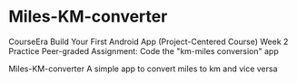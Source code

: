# Miles-KM-converter
CourseEra
Build Your First Android App (Project-Centered Course)
Week 2
Practice Peer-graded Assignment: Code the "km-miles conversion" app

Miles-KM-converter A simple app to convert miles to km and vice versa 
